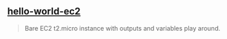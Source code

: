 ## [hello-world-ec2](hello-world-ec2)

> Bare EC2 t2.micro instance with outputs and variables play around.
